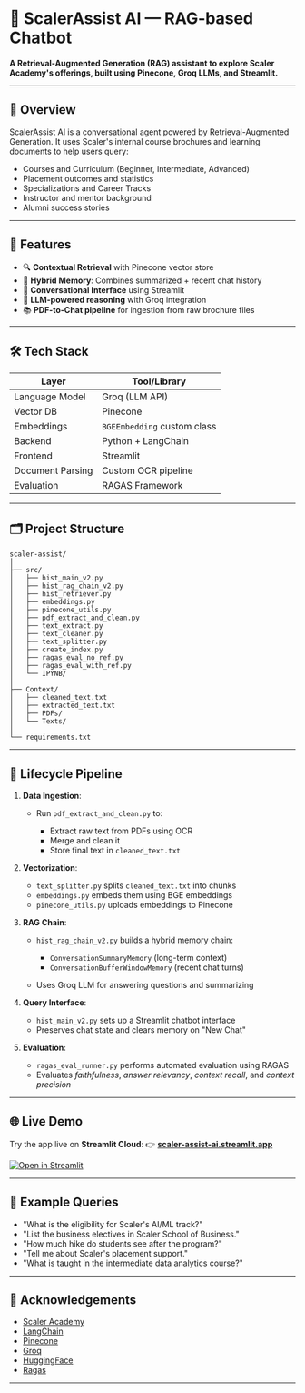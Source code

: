 # 🤖 ScalerAssist AI — RAG-based Chatbot

**A Retrieval-Augmented Generation (RAG) assistant to explore Scaler Academy's offerings, built using Pinecone, Groq LLMs, and Streamlit.**

---

## 📌 Overview

ScalerAssist AI is a conversational agent powered by Retrieval-Augmented Generation. It uses Scaler's internal course brochures and learning documents to help users query:

* Courses and Curriculum (Beginner, Intermediate, Advanced)
* Placement outcomes and statistics
* Specializations and Career Tracks
* Instructor and mentor background
* Alumni success stories

---

## 🧠 Features

* 🔍 **Contextual Retrieval** with Pinecone vector store
* 🧠 **Hybrid Memory**: Combines summarized + recent chat history
* 💬 **Conversational Interface** using Streamlit
* 🤖 **LLM-powered reasoning** with Groq integration
* 📚 **PDF-to-Chat pipeline** for ingestion from raw brochure files

---

## 🛠️ Tech Stack

| Layer            | Tool/Library                |
| ---------------- | --------------------------- |
| Language Model   | Groq (LLM API)              |
| Vector DB        | Pinecone                    |
| Embeddings       | `BGEEmbedding` custom class |
| Backend          | Python + LangChain          |
| Frontend         | Streamlit                   |
| Document Parsing | Custom OCR pipeline         |
| Evaluation       | RAGAS Framework             |

---

## 🗂️ Project Structure

```
scaler-assist/
│
├── src/
│   ├── hist_main_v2.py
│   ├── hist_rag_chain_v2.py
│   ├── hist_retriever.py  
│   ├── embeddings.py     
│   ├── pinecone_utils.py  
│   ├── pdf_extract_and_clean.py
│   ├── text_extract.py 
│   ├── text_cleaner.py   
│   ├── text_splitter.py 
│   ├── create_index.py
│   ├── ragas_eval_no_ref.py
│   ├── ragas_eval_with_ref.py
│   └── IPYNB/                     
│
├── Context/
│   ├── cleaned_text.txt
│   ├── extracted_text.txt
│   ├── PDFs/
│   └── Texts/
│
└── requirements.txt
```

---

## 🔄 Lifecycle Pipeline

1. **Data Ingestion**:

   * Run `pdf_extract_and_clean.py` to:
     
     * Extract raw text from PDFs using OCR
     * Merge and clean it
     * Store final text in `cleaned_text.txt`

2. **Vectorization**:

   * `text_splitter.py` splits `cleaned_text.txt` into chunks
   * `embeddings.py` embeds them using BGE embeddings
   * `pinecone_utils.py` uploads embeddings to Pinecone

3. **RAG Chain**:

   * `hist_rag_chain_v2.py` builds a hybrid memory chain:
     
     * `ConversationSummaryMemory` (long-term context)
     * `ConversationBufferWindowMemory` (recent chat turns)
       
   * Uses Groq LLM for answering questions and summarizing

4. **Query Interface**:

   * `hist_main_v2.py` sets up a Streamlit chatbot interface
   * Preserves chat state and clears memory on "New Chat"
  
5. **Evaluation**:

   * `ragas_eval_runner.py` performs automated evaluation using RAGAS
   * Evaluates *faithfulness*, *answer relevancy*, *context recall*, and *context precision*

---

## 🌐 Live Demo

Try the app live on **Streamlit Cloud**:
👉 [**scaler-assist-ai.streamlit.app**](https://scaler-assist-ai.streamlit.app/)

[![Open in Streamlit](https://static.streamlit.io/badges/streamlit_badge_black_white.svg)](https://scaler-assist-ai.streamlit.app/)

---

## 💬 Example Queries

* "What is the eligibility for Scaler's AI/ML track?"
* "List the business electives in Scaler School of Business."
* "How much hike do students see after the program?"
* "Tell me about Scaler's placement support."
* "What is taught in the intermediate data analytics course?"

---

## 🙌 Acknowledgements

* [Scaler Academy](https://www.scaler.com)
* [LangChain](https://www.langchain.com)
* [Pinecone](https://www.pinecone.io)
* [Groq](https://www.groq.com)
* [HuggingFace](https://huggingface.co/)
* [Ragas](https://docs.ragas.io/en/stable/)

---
